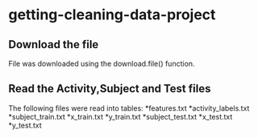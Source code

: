 # getting-cleaning-data-project
## Download the file
File was downloaded using the download.file() function.

## Read the Activity,Subject and Test files
The following files were read into tables:
*features.txt
*activity_labels.txt
*subject_train.txt
*x_train.txt
*y_train.txt
*subject_test.txt
*x_test.txt
*y_test.txt

